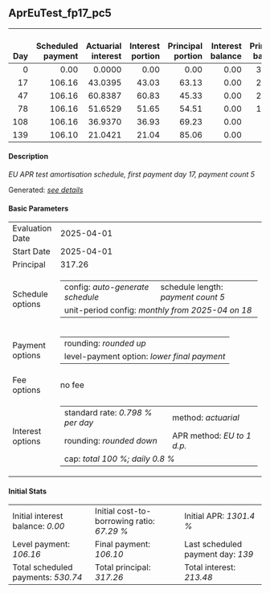 <h2>AprEuTest_fp17_pc5</h2>
<table>
    <thead style="vertical-align: bottom;">
        <th style="text-align: right;">Day</th>
        <th style="text-align: right;">Scheduled payment</th>
        <th style="text-align: right;">Actuarial interest</th>
        <th style="text-align: right;">Interest portion</th>
        <th style="text-align: right;">Principal portion</th>
        <th style="text-align: right;">Interest balance</th>
        <th style="text-align: right;">Principal balance</th>
        <th style="text-align: right;">Total actuarial interest</th>
        <th style="text-align: right;">Total interest</th>
        <th style="text-align: right;">Total principal</th>
    </thead>
    <tr style="text-align: right;">
        <td class="ci00">0</td>
        <td class="ci01" style="white-space: nowrap;">0.00</td>
        <td class="ci02">0.0000</td>
        <td class="ci03">0.00</td>
        <td class="ci04">0.00</td>
        <td class="ci05">0.00</td>
        <td class="ci06">317.26</td>
        <td class="ci07">0.0000</td>
        <td class="ci08">0.00</td>
        <td class="ci09">0.00</td>
    </tr>
    <tr style="text-align: right;">
        <td class="ci00">17</td>
        <td class="ci01" style="white-space: nowrap;">106.16</td>
        <td class="ci02">43.0395</td>
        <td class="ci03">43.03</td>
        <td class="ci04">63.13</td>
        <td class="ci05">0.00</td>
        <td class="ci06">254.13</td>
        <td class="ci07">43.0395</td>
        <td class="ci08">43.03</td>
        <td class="ci09">63.13</td>
    </tr>
    <tr style="text-align: right;">
        <td class="ci00">47</td>
        <td class="ci01" style="white-space: nowrap;">106.16</td>
        <td class="ci02">60.8387</td>
        <td class="ci03">60.83</td>
        <td class="ci04">45.33</td>
        <td class="ci05">0.00</td>
        <td class="ci06">208.80</td>
        <td class="ci07">103.8782</td>
        <td class="ci08">103.86</td>
        <td class="ci09">108.46</td>
    </tr>
    <tr style="text-align: right;">
        <td class="ci00">78</td>
        <td class="ci01" style="white-space: nowrap;">106.16</td>
        <td class="ci02">51.6529</td>
        <td class="ci03">51.65</td>
        <td class="ci04">54.51</td>
        <td class="ci05">0.00</td>
        <td class="ci06">154.29</td>
        <td class="ci07">155.5312</td>
        <td class="ci08">155.51</td>
        <td class="ci09">162.97</td>
    </tr>
    <tr style="text-align: right;">
        <td class="ci00">108</td>
        <td class="ci01" style="white-space: nowrap;">106.16</td>
        <td class="ci02">36.9370</td>
        <td class="ci03">36.93</td>
        <td class="ci04">69.23</td>
        <td class="ci05">0.00</td>
        <td class="ci06">85.06</td>
        <td class="ci07">192.4682</td>
        <td class="ci08">192.44</td>
        <td class="ci09">232.20</td>
    </tr>
    <tr style="text-align: right;">
        <td class="ci00">139</td>
        <td class="ci01" style="white-space: nowrap;">106.10</td>
        <td class="ci02">21.0421</td>
        <td class="ci03">21.04</td>
        <td class="ci04">85.06</td>
        <td class="ci05">0.00</td>
        <td class="ci06">0.00</td>
        <td class="ci07">213.5103</td>
        <td class="ci08">213.48</td>
        <td class="ci09">317.26</td>
    </tr>
</table>
<h4>Description</h4>
<p><i>EU APR test amortisation schedule, first payment day 17, payment count 5</i></p>
<p>Generated: <i><a href="../GeneratedDate.html">see details</a></i></p>
<h4>Basic Parameters</h4>
<table>
    <tr>
        <td>Evaluation Date</td>
        <td>2025-04-01</td>
    </tr>
    <tr>
        <td>Start Date</td>
        <td>2025-04-01</td>
    </tr>
    <tr>
        <td>Principal</td>
        <td>317.26</td>
    </tr>
    <tr>
        <td>Schedule options</td>
        <td>
            <table>
                <tr>
                    <td>config: <i>auto-generate schedule</i></td>
                    <td>schedule length: <i><i>payment count</i> 5</i></td>
                </tr>
                <tr>
                    <td colspan="2" style="white-space: nowrap;">unit-period config: <i>monthly from 2025-04 on 18</i></td>
                </tr>
            </table>
        </td>
    </tr>
    <tr>
        <td>Payment options</td>
        <td>
            <table>
                <tr>
                    <td>rounding: <i>rounded up</i></td>
                </tr>
                <tr>
                    <td>level-payment option: <i>lower&nbsp;final&nbsp;payment</i></td>
                </tr>
            </table>
        </td>
    </tr>
    <tr>
        <td>Fee options</td>
        <td>no fee
        </td>
    </tr>
    <tr>
        <td>Interest options</td>
        <td>
            <table>
                <tr>
                    <td>standard rate: <i>0.798 % per day</i></td>
                    <td>method: <i>actuarial</i></td>
                </tr>
                <tr>
                    <td>rounding: <i>rounded down</i></td>
                    <td>APR method: <i>EU to 1 d.p.</i></td>
                </tr>
                <tr>
                    <td colspan="2">cap: <i>total 100 %; daily 0.8 %</td>
                </tr>
            </table>
        </td>
    </tr>
</table>
<h4>Initial Stats</h4>
<table>
    <tr>
        <td>Initial interest balance: <i>0.00</i></td>
        <td>Initial cost-to-borrowing ratio: <i>67.29 %</i></td>
        <td>Initial APR: <i>1301.4 %</i></td>
    </tr>
    <tr>
        <td>Level payment: <i>106.16</i></td>
        <td>Final payment: <i>106.10</i></td>
        <td>Last scheduled payment day: <i>139</i></td>
    </tr>
    <tr>
        <td>Total scheduled payments: <i>530.74</i></td>
        <td>Total principal: <i>317.26</i></td>
        <td>Total interest: <i>213.48</i></td>
    </tr>
</table>